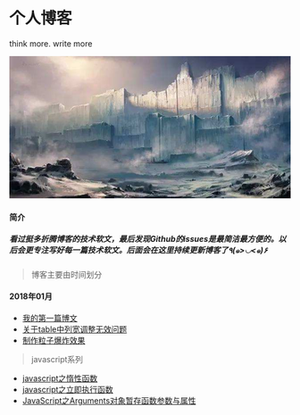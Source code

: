 # 个人博客
think more. write more

![](images/timg.jpg)


#### 简介
##### 看过挺多折腾博客的技术软文，最后发现Github的issues是最简洁最方便的。以后会更专注写好每一篇技术软文。后面会在这里持续更新博客了٩(๑>◡<๑)۶ 

> 博客主要由时间划分
#### 2018年01月
+ [我的第一篇博文](https://github.com/zenghangyu/blog/issues/1) <br>
+ [关于table中列宽调整无效问题](https://github.com/zenghangyu/blog/issues/2)
+ [制作粒子爆炸效果](https://github.com/zenghangyu/blog/issues/3)
> javascript系列
+ [javascript之惰性函数](https://github.com/zenghangyu/blog/issues/4)
+ [javascript之立即执行函数](https://github.com/zenghangyu/blog/issues/5)
+ [JavaScript之Arguments对象暂存函数参数与属性 ](https://github.com/zenghangyu/blog/issues/6)
